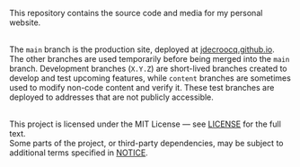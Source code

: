 This repository contains the source code and media for my personal website.<br><br>

The `main` branch is the production site, deployed at [jdecroocq.github.io](https://jdecroocq.github.io/).\
The other branches are used temporarily before being merged into the `main` branch. Development branches (`X.Y.Z`) are short-lived branches created to develop and test upcoming features, while `content` branches are sometimes used to modify non-code content and verify it. These test branches are deployed to addresses that are not publicly accessible.<br><br>

This project is licensed under the MIT License — see [LICENSE](./LICENSE) for the full text.\
Some parts of the project, or third-party dependencies, may be subject to additional terms specified in [NOTICE](./NOTICE).
